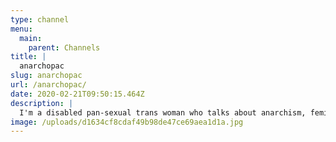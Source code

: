 ```yaml
---
type: channel
menu:
  main:
    parent: Channels
title: |
  anarchopac
slug: anarchopac
url: /anarchopac/
date: 2020-02-21T09:50:15.464Z
description: |
  I'm a disabled pan-sexual trans woman who talks about anarchism, feminism and marxism. For recommended reading see my blog. My profile picture was made for me by bad mouse based on a drawing by the anarchist artist Clifford Harper.
image: /uploads/d1634cf8cdaf49b98de47ce69aea1d1a.jpg
---
```

